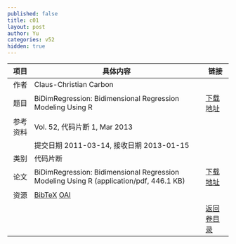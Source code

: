 ```yaml
---
published: false
title: c01
layout: post
author: Yu
categories: v52
hidden: true
---
```


| 项目 | 具体内容 | 链接 |
|---:|---|---|
| 作者 | Claus-Christian Carbon| |
| 题目 |BiDimRegression: Bidimensional Regression Modeling Using R | [下载地址](http://www.jstatsoft.org/v52/c01/paper) |
| 参考资料 |Vol. 52, 代码片断 1, Mar 2013 | |
| | 提交日期 2011-03-14, 接收日期 2013-01-15| | 
| 类别 | 代码片断| |
| 论文 | BiDimRegression: Bidimensional Regression Modeling Using R  (application/pdf, 446.1 KB)| [下载地址](http://www.jstatsoft.org/v52/c01/paper) |
| 资源 | [BibTeX](http://www.jstatsoft.org/v52/c01/bibtex) [OAI](http://www.jstatsoft.org/oai?verb=GetRecord&identifier=oai.jstatsoft/v52/c01&prefix=oai_dc)| |
| |  | [返回卷目录]({{site.baseurl}}/volume/v52.html) |
